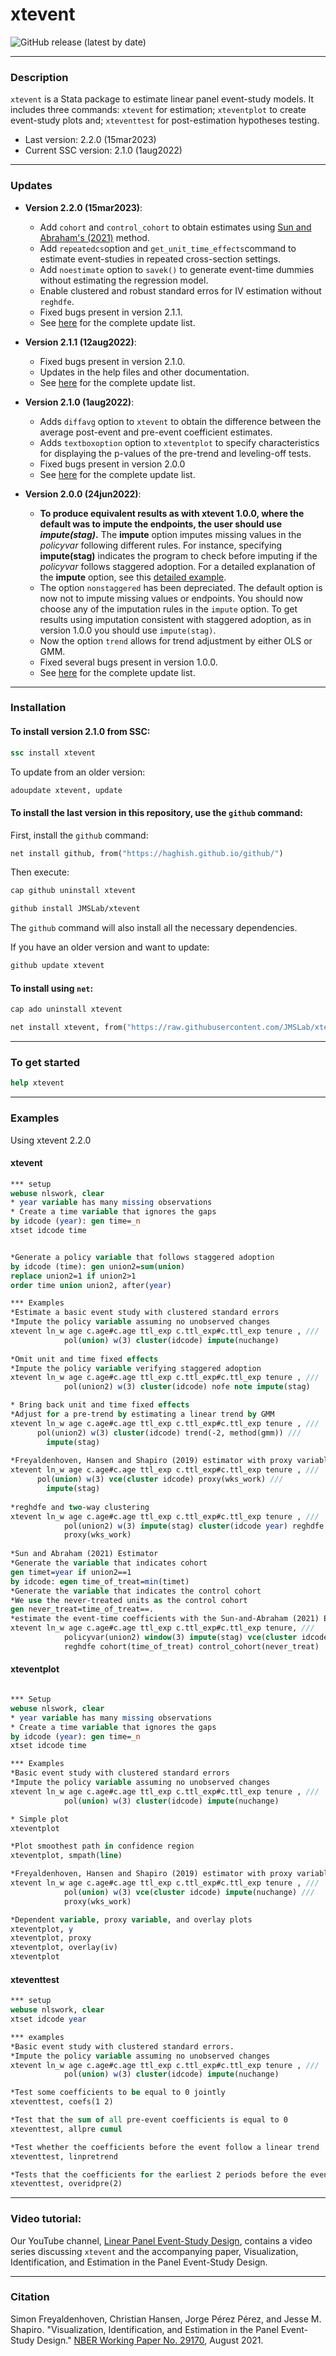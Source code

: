 # xtevent
![GitHub release (latest by date)](https://img.shields.io/github/v/release/JMSLab/xtevent?label=last%20version)

-----------

### Description
`xtevent` is a Stata package to estimate linear panel event-study models. It includes three commands: `xtevent` for estimation; `xteventplot` to create event-study plots and; `xteventtest` for post-estimation hypotheses testing. 


- Last version: 2.2.0 (15mar2023)
- Current SSC version: 2.1.0 (1aug2022)
-----------

### Updates

* **Version 2.2.0 (15mar2023)**:
    - Add `cohort` and `control_cohort` to obtain estimates using [Sun and Abraham's (2021)](https://www.sciencedirect.com/science/article/pii/S030440762030378X) method.
    - Add `repeatedcs`option and `get_unit_time_effects`command to estimate event-studies in repeated cross-section settings.
    - Add `noestimate` option to `savek()` to generate event-time dummies without estimating the regression model.
    - Enable clustered and robust standard erros for IV estimation without `reghdfe`.
    - Fixed bugs present in version 2.1.1.    
    - See [here](https://github.com/JMSLab/xtevent/releases/tag/v2.2.2) for the complete update list.

* **Version 2.1.1 (12aug2022)**:
    - Fixed bugs present in version 2.1.0.
    - Updates in the help files and other documentation.
    - See [here](https://github.com/JMSLab/xtevent/releases/tag/v2.1.1)  for the complete update list.
    
* **Version 2.1.0 (1aug2022)**:
    - Adds `diffavg` option to `xtevent` to obtain the difference between the average post-event and pre-event coefficient estimates. 
    - Adds `textboxoption` option to `xteventplot` to specify characteristics for displaying the p-values of the pre-trend and leveling-off tests.
    - Fixed bugs present in version 2.0.0
    - See [here](https://github.com/JMSLab/xtevent/releases/tag/v2.1.0)  for the complete update list.
    
* **Version 2.0.0 (24jun2022)**:
    - **To produce equivalent results as with xtevent 1.0.0, where the default was to impute the endpoints, the user should use *impute(stag)*.** The **impute** option imputes missing values in the *policyvar* following different rules. For instance, specifying **impute(stag)** indicates the program to check before imputing if the *policyvar* follows staggered adoption. For a detailed explanation of the **impute** option, see this [detailed example](https://rawcdn.githack.com/JMSLab/xtevent/cf16d12f90ddf363df62c397cf0e9dc05bbd9875/impute_option_description.html).
    - The option `nonstaggered` has been depreciated. The default option is now not to impute missing values or endpoints.   You should now choose any of the imputation rules in the `impute` option. To get results using imputation consistent with staggered adoption, as in version 1.0.0 you should use `impute(stag)`.
    - Now the option `trend` allows for trend adjustment by either OLS or GMM.
    - Fixed several bugs present in version 1.0.0.
    - See [here](https://github.com/JMSLab/xtevent/releases/tag/v2.0.0)  for the complete update list.
    
-----------
### Installation

#### To install version 2.1.0 from SSC:
```stata
ssc install xtevent
```

To update from an older version:
```stata
adoupdate xtevent, update
```


#### To install the last version in this repository, use the `github` command:
   First, install the `github` command:
```stata
net install github, from("https://haghish.github.io/github/")
```
   Then execute:
```stata
cap github uninstall xtevent
```
```stata
github install JMSLab/xtevent
```

The `github` command will also install all the necessary dependencies.

If you have an older version and want to update:
```stata
github update xtevent
```

#### To install using `net`:
```stata
cap ado uninstall xtevent
```
```stata
net install xtevent, from("https://raw.githubusercontent.com/JMSLab/xtevent/master")
```
-----------

### To get started
```stata
help xtevent
```

-----------

### Examples

Using xtevent 2.2.0

#### xtevent
```stata
*** setup
webuse nlswork, clear
* year variable has many missing observations
* Create a time variable that ignores the gaps
by idcode (year): gen time=_n
xtset idcode time


*Generate a policy variable that follows staggered adoption
by idcode (time): gen union2=sum(union)
replace union2=1 if union2>1 
order time union union2, after(year)

*** Examples
*Estimate a basic event study with clustered standard errors 
*Impute the policy variable assuming no unobserved changes
xtevent ln_w age c.age#c.age ttl_exp c.ttl_exp#c.ttl_exp tenure , ///
            pol(union) w(3) cluster(idcode) impute(nuchange)
	   
*Omit unit and time fixed effects
*Impute the policy variable verifying staggered adoption
xtevent ln_w age c.age#c.age ttl_exp c.ttl_exp#c.ttl_exp tenure , ///
            pol(union2) w(3) cluster(idcode) nofe note impute(stag)

* Bring back unit and time fixed effects
*Adjust for a pre-trend by estimating a linear trend by GMM
xtevent ln_w age c.age#c.age ttl_exp c.ttl_exp#c.ttl_exp tenure , ///
      pol(union2) w(3) cluster(idcode) trend(-2, method(gmm)) ///
	    impute(stag)
			
*Freyaldenhoven, Hansen and Shapiro (2019) estimator with proxy variables
xtevent ln_w age c.age#c.age ttl_exp c.ttl_exp#c.ttl_exp tenure , ///
      pol(union) w(3) vce(cluster idcode) proxy(wks_work) ///
	    impute(stag)
			          
*reghdfe and two-way clustering
xtevent ln_w age c.age#c.age ttl_exp c.ttl_exp#c.ttl_exp tenure , ///
            pol(union2) w(3) impute(stag) cluster(idcode year) reghdfe ///
            proxy(wks_work) 
            
*Sun and Abraham (2021) Estimator
*Generate the variable that indicates cohort
gen timet=year if union2==1
by idcode: egen time_of_treat=min(timet)
*Generate the variable that indicates the control cohort 
*We use the never-treated units as the control cohort 
gen never_treat=time_of_treat==.
*estimate the event-time coefficients with the Sun-and-Abraham (2021) Estimator
xtevent ln_w age c.age#c.age ttl_exp c.ttl_exp#c.ttl_exp tenure, ///
            policyvar(union2) window(3) impute(stag) vce(cluster idcode) ///			
            reghdfe cohort(time_of_treat) control_cohort(never_treat) 
```

#### xteventplot
```stata

*** Setup
webuse nlswork, clear
* year variable has many missing observations
* Create a time variable that ignores the gaps
by idcode (year): gen time=_n
xtset idcode time

*** Examples 
*Basic event study with clustered standard errors 
*Impute the policy variable assuming no unobserved changes
xtevent ln_w age c.age#c.age ttl_exp c.ttl_exp#c.ttl_exp tenure , ///
            pol(union) w(3) cluster(idcode) impute(nuchange) 

* Simple plot
xteventplot

*Plot smoothest path in confidence region
xteventplot, smpath(line)

*Freyaldenhoven, Hansen and Shapiro (2019) estimator with proxy variables
xtevent ln_w age c.age#c.age ttl_exp c.ttl_exp#c.ttl_exp tenure , ///
            pol(union) w(3) vce(cluster idcode) impute(nuchange) ///
            proxy(wks_work)

*Dependent variable, proxy variable, and overlay plots
xteventplot, y
xteventplot, proxy
xteventplot, overlay(iv)
xteventplot
```

#### xteventtest
```stata
*** setup
webuse nlswork, clear
xtset idcode year

*** examples 
*Basic event study with clustered standard errors. 
*Impute the policy variable assuming no unobserved changes
xtevent ln_w age c.age#c.age ttl_exp c.ttl_exp#c.ttl_exp tenure , ///
            pol(union) w(3) cluster(idcode) impute(nuchange) 

*Test some coefficients to be equal to 0 jointly
xteventtest, coefs(1 2)

*Test that the sum of all pre-event coefficients is equal to 0
xteventtest, allpre cumul

*Test whether the coefficients before the event follow a linear trend
xteventtest, linpretrend

*Tests that the coefficients for the earliest 2 periods before the event are equal to 0
xteventtest, overidpre(2)
```

-----------

### Video tutorial:

Our YouTube channel, [Linear Panel Event-Study Design](https://www.youtube.com/watch?v=hOIB3PwntYg), contains a video series discussing `xtevent` and the accompanying paper, Visualization, Identification, and Estimation in the Panel Event-Study Design.

-----------

### Citation

Simon Freyaldenhoven, Christian Hansen, Jorge Pérez Pérez, and Jesse M. Shapiro. "Visualization, Identification, and Estimation in the Panel Event-Study Design." [NBER Working Paper No. 29170](https://www.nber.org/papers/w29170),
August 2021.
